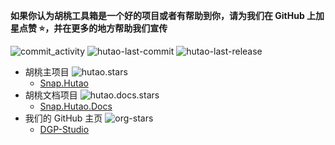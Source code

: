 **如果你认为胡桃工具箱是一个好的项目或者有帮助到你，请为我们在 GitHub 上加星点赞 ⭐，并在更多的地方帮助我们宣传**

![commit_activity](https://img.shields.io/github/commit-activity/y/DGP-Studio/Snap.Hutao?style=for-the-badge)
![hutao-last-commit](https://img.shields.io/github/last-commit/DGP-Studio/Snap.Hutao?label=Hutao%20Last%20Commit&style=for-the-badge)
![hutao-last-release](https://img.shields.io/github/release-date/DGP-Studio/Snap.Hutao?label=Hutao%20Last%20Release&style=for-the-badge)

- 胡桃主项目   ![hutao.stars](https://img.shields.io/github/stars/DGP-Studio/Snap.Hutao?style=plastic&color=red)
  - [Snap.Hutao](https://github.com/DGP-Studio/Snap.Hutao)
- 胡桃文档项目  ![hutao.docs.stars](https://img.shields.io/github/stars/DGP-Studio/Snap.Hutao.Docs?style=plastic&color=red)
  - [Snap.Hutao.Docs](https://github.com/DGP-Studio/Snap.Hutao.Docs)
- 我们的 GitHub 主页
  ![org-stars](https://img.shields.io/github/stars/DGP-Studio?style=plastic&color=red)
  - [DGP-Studio](https://github.com/DGP-Studio)